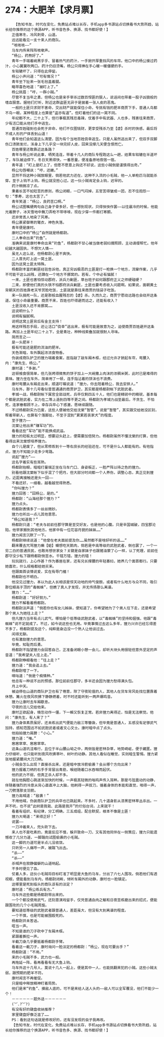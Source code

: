 # 274：大肥羊【求月票】
        【告知书友，时代在变化，免费站点难以长存，手机app多书源站点切换看书大势所趋，站长给你推荐的这个换源APP，听书音色多、换源、找书都好使！】
       正值寒冬，冷风刺骨，山道。
       远远能看见一支十来人的商队。
       “咳咳咳——”
       马车内传来阵阵咳嗽声。
       “杨公，药熬好了。”
       青年一手端着碗黑乎乎、冒着热气的药汁，一手掀开厚重挡风的车帘。他口中的杨公接过药汁，小心翼翼吹两口。药汁仍旧烫嘴，杨公只得捧在手心暖一暖僵硬的手。
       车轱辘坏了，只得在此停留。
       杨公小声问道：“可有情况？”
       青年坐下扯来一张毛毡盖着腿。
       略带喜色地道：“被盯上了。”
       杨公挑眉：“哼，一群小贼。”
       尽管不复当年之勇，但杨公也是亲手宰杀过数百悍匪的狠人，说话间也带着一股子凶狼般的嗜血狠意。据他们打听，附近这群盗匪无异于是披着一张人皮的恶鬼。
       一般的土匪只求财不害命，交出财产就能保住小命，专挑有钱的肥羊商贾下手，普通人鸟都不鸟一眼，某种程度上也算是“盗亦有道”。但盯着他们的这一窝不同。
       年纪都不大，二十上下，但行事极其残忍毒辣，仗着手中有武器、人也多，残害往来商贾，少有活口能从他们手中逃生。
       普通百姓碰到也会死于非命，他们不仅图钱财，更享受残杀乃至【虐】杀时的快感，最后将不成人形的尸体丢到山道！
       青年他们会知道这么清楚，因为有个当地百姓侥幸逃生。只是人虽然逃出来了，但双手双脚伤口溃脓发烂，浑身上下几乎没一块完好人皮，回来没撑几天便含恨而亡。
       百姓哪里还敢靠近这条路？
       青年与杨公听说此事，哂笑连连，带着十几人的商队专程跑这么一趟，结果车轱辘在半道坏了，车队被迫停下。冬日天黑得快，一番思量，便准备原地夜宿一宿。
       青年道：“盯上是盯上了，但愿不愿意上钩还不好说，这些小贼倒是谨慎得出奇。”
       杨公勾唇嘲讽：“哼，还嫩。”
       显然不将这种小贼放眼里，倘若他武力还在，这种不入流的小毛贼，他一人单枪匹马就能杀穿。至于上钩不上钩，杨公就没担心过。这一伙小贼肯定会上钩，迟早的。
       药汁稍微凉了点。
       秉着长苦不如短苦的原则，杨公闭眼，一口气闷掉，五官苦得皱成一团，忍不住抱怨一句：“季寿，这也太苦了。”
       青年笑道：“杨公，良药苦口啊。”
       杨公试图嘴硬两句自己身子骨多好，但一想到现状，只得怏怏作罢——以往最冷的时候，他能光着膀子，冰天雪地中舞刀弄枪不带哆嗦，现在少穿一件都打寒颤。
       还非常丢人地染了风寒。
       杨公裹紧御寒的氅衣，神色失落。
       青年便是康时。
       康时口中的“杨公”自然就是杨都尉。
       二人奉命出来“钓鱼”。
       准确来说是康时奉命出来“钓鱼”，杨都尉不甘心被当做老弱妇孺照顾，主动请缨帮忙。他年纪越大越固执，不想欠人情——
       虽无人这么说，但杨都尉心里不爽快。
       二人首先盯上这一窝土匪。
       因为这窝土匪太特殊。
       杨都尉丰富的剿匪经验告诉他，真正穷凶极恶的土匪是打一枪换一个地方，流窜作案，几乎不可能干这么凶残，还蹲在一个地方不挪窝的。若有，个中必有猫腻！
       一来，土匪也害怕惊动郡府，派兵力剿匪，草台班子如何跟郡府正义之师硬碰硬？
       二来，即便他们真的头铁不怕郡府派兵剿匪，土匪也要考虑收入问题啊。如果说，面朝黄土背朝天的百姓靠老天爷赏脸吃饭，土匪就是靠往来商贾的钱袋子吃饭。
       来一队搞死一队，还是那般血腥残忍的【虐】杀。久而久之，商贾宁愿绕远路也会绕开这条道，保住小命最重要。商贾不来，百姓也吓得避而远之，还能有收入？
       土匪没收入还不肯挪窝……
       这说明什么？
       说明有猫腻啊。
       说明这窝土匪背后有金主支持！
       用这样残忍手段，还让活口“侥幸”逃出来，极有可能是故意为之，迫使商贾百姓避开这条路。再加上土匪年纪二十上下，全是青壮，种种线索叠加就很耐人寻味。
       简而言之——
       是一头肥羊！
       极有可能还是肥的流油的肥羊。
       天色渐暗，车外飘起浓浓食物香。
       伪装成商队护卫的狸力端着食案，屈指敲了敲车厢木框，经过允许才掀起车帘，弯腰入内：“康先生、杨公。”
       康时道：“多谢。”
       这顿飧食很简单，但几张烤得微焦的饼子加上一大碗撒上肉沫的浓稠米粥，此时已是难得的美味。狸力坐在车外，简单用了一顿，连手指沾着的饼沫也不浪费。
       康时弯腰从车厢走出来，顺道叮嘱说道：“狸力，你去陪着杨公，我去安排人。”
       马车外，那十几号看似普普通通的商贾护卫，其实都是杨都尉帐下武胆武者。
       孝城一战，杨都尉帐下属官全部战死，兵卒仅剩四五十人，他们也是精锐中的精锐，基本每个都是武胆武者，实力在二等上造到四等不更之间。杨都尉为孝城力战至最后，不贪生、不怕死，连家眷都顾不上，幸存兵卒心下感激，愿继续跟随。
       不过杨都尉实力已废，这些人便被他交给沈棠“暂管”。说是“暂管”，其实跟交给她没区别，帮着带新人，也算有个落脚处，不至于混到“累累若丧家犬”的程度。
       至于狸力——
       沈棠让他出来“赚军功”的。
       看看这些“军功”能不能换成武运。
       狸力的短板太过明显，想要迎头赶上，便需要加倍努力。杨都尉虽然不懂沈棠的打算，但他看得出来沈棠想培养狸力。
       自个儿是废了，但从零修炼到十一等右庶长的经验还在，可不是什么人都能有的。有他指点，狸力不知能少走多少弯路。
       说起“狸力”——
       这名字着实有些耳熟。
       杨都尉抬眼，暗暗打量端正坐在马车门口、身姿板正，一脸严阵以待之色的狸力。
       别看他跟沈棠帐下似乎混了个把月，但大部分时间都一个人养伤，调整心态，真正见到狸力，近距离接触还是头一回——
       不看还好，一细看，越看越觉得熟悉。
       “你叫狸力？”
       狸力回答：“回杨公，是的。”
       杨都尉：“山海经那个狸力？”
       狸力点头。
       杨都尉表情多了一丝丝微妙。
       狸力也听出一点儿其他意思。
       “杨公知道我？”
       杨都尉只道：“老夫与前前任郡守算是至交好友，也是他的心腹。只是辛国城破，四宝郡沦陷，他举家搬到其他地方。他家中有一位花容月貌的妹妹……”
       狸力闻言沉默了一下。
       杨都尉继续说道：“他曾在老夫面前提及你……虽然都不是啥好听的话……”
       翻来覆去咒骂狸力癞【蛤】蟆想吃天鹅肉，倘若是中高等级的武胆武者，倒也罢了，一个一穷二白的普通庶民，也敢肖想世家女？关键是自家妹子也跟猪油蒙了心一样，认了死理，前前任郡守没少私下跟杨都尉倒苦水。千错万错，狸力的错！
       玩玩就行，上心作甚？作为寡居在家，还有兄长撑腰的年轻寡妇，她养几个面首都行。只要她喜欢，什么规格都给她买来。
       但跟面首谈情说爱，实在有辱门楣！
       杨都尉也不明白。
       他没见过狸力，本以为此人长相该是惊天动地的帅气俊朗，或者有什么地方与众不同，吸引那位眼高于顶的“毒蜘蛛”，但瞧了真人才发现，并无传扬那么离谱。
       狸力：“……”
       杨都尉道：“好好努力。”
       狸力不解看着杨都尉。
       杨都尉淡声道：“倘若你也有女儿姊妹，便知道了。你希望她为了个男人往下走，还是希望那个男人为她往上走？”
       但凡狸力当年有点儿武气，哪怕是个低等级武胆武者，以“毒蜘蛛”的坚持和倔强，他跟“毒蜘蛛”说不定就成了。不过，如今说这些也无用。毕竟事情过去这么多年，狸力兴许已经忘得差不多了。杨都尉提及这个，纯粹是身边没一个熟人让他谈过去。
       闲得无聊。
       也有激励狸力的意思。
       毕竟，知耻而后勇。
       杨都尉不指望狸力会回答自己，正准备闭眼小憩一会儿，却听大块头用很轻但意外坚定的声音道：“我希望夫人往上走。”
       杨都尉睁眼看他：“往上走？”
       狸力道：“我会追上去。”
       杨都尉噎了一下。
       嘀咕道：“倒是个痴情种。”
       他总有一种说不出的预感，那位前前任郡守，多半还会因为狸力愁得满头包。
       月上中天。
       被迫停在山道的商队护卫也有了倦意，除了守夜轮值的人，其他人在货车背风处找位置靠着休憩。篝火在夜风吹拂下静静燃着，时不时还能听到一两声爆鸣音。
       狸力让康时去车厢歇息。
       守夜的活儿交给他来。
       康时正欲起身，倏忽动作一僵，下一瞬又恢复正常。若非狸力离得近，怕是无法察觉。他问：“康先生，有人来了？”
       狸力身体素质虽好，还未练出武气便能力敌三等簪袅，但毕竟是普通人，五感没有足够武气加持，感知范围远不如武胆武者或者文心文士。康时暗中点了点头。
       他拍拍狸力肩膀：“小心。”
       狸力道：“唯。”
       窸窸窣窣、窸窸窣窣。
       这条山道坑洼难行，且位于半山腰山坳之中，两侧皆是密林杂草，地势崎岖，便于藏匿。狸力仔细听，也只能听到夜风吹拂草叶、树叶的动静。其他人看似在睡觉，实则暗生警惕。狸力紧张地握紧腰间大刀刀柄。
       小贼会怎么出现？直接杀出来，还是暗中放冷箭偷袭？会从哪个方向出来？
       狸力握着刀柄的右手手背冒出青筋，喉结随着口水吞咽而起伏。
       他的武力不弱，但真正杀人却不多。
       就在他胸腔心跳逐渐加快的时候，一声极其轻微的嗡鸣声传入耳畔。那是弓弦震动的动静，伴随着强烈的冷意从背心直直冲上大脑，他刷得一声拔刀，循着身体的本能和直觉，啪得一声，一刀劈落那支羽箭。
       狸力高喊道：“敌袭！”
       不用他喊，伪装商队护卫的兵卒也已跳起来。不多时，几十道身影从漆黑密林草丛杀出。一声不吭，也不说“此树是我栽、此路是我开”的烂俗台词，上来就干！
       看着有组织、有纪律，分工明确，三五成组，配合默契，根本不像是土匪！
       狸力大喝道：“来得正好！”
       说罢——
       一刀冲着来人，兜头砍下去。
       来人也不是吃素的，竟是反应不慢，躲开致命一刀，又有其他同伴在一侧策应，狸力只能遗憾收了几分力道，一脚踹向试图偷袭的小毛贼。
       这一脚的力道可是半点儿没收敛。
       只听另一人痛呼一声，被踹飞出去。
       “杀——”
       “杀——”
       杀喊声在寂静偏僻的山道响起。
       不多时便见了血。
       仗着人多，这伙小毛贼将目标盯准了明显是大鱼的马车，分出了六七人围攻。倘若他们有透视眼，便能看到马车内，杨都尉闭眸，倾听车厢外的动静，康时也一脸镇定。
       这哪里是死到临头的商队该有的淡定？
       康时道：“杨公练兵有方。”
       马车外这些都是杨都尉带出来的。
       一个个都没使用武气，还刻意演戏留手，仅凭普通血肉之躯和日夜苦练磨出来的招式，便能跟围攻的几个小毛贼周旋。
       要知道低等级的武胆武者跟普通人，差距虽大，但没有大到离谱的程度。
       一个不慎，也是可能被围殴死的。
       杨都尉并未答话。
       哐当一声。
       不知是谁的刀子砍中了车厢木框。
       紧跟着撕拉一声。
       半截刀身几乎要抵着杨都尉手臂。
       看着这一截刀子，康时询问一脸淡定的杨都尉：“杨公，现在可要出手？”
       杨都尉道：“不用。”
       来的小毛贼不多，武力也一般。
       再拖延一阵，看再看看有无大鱼上钩。
       马车外这十几号人，莫说十几人一起上，便是其中一人，也能挑翻来犯的小贼。这些小贼太弱，跟预期的肥羊不符。
       康时闻言不再催促。
       只是暗中释放精神盯着局势。
       他们是来“钓鱼”、摸敌人底的，可不是来给人送人头的——敌人可以全军覆没，他们不能少一个！
       －－－－－－题外话－－－－－－
       (︶.?︶?)
       有没有好的键盘收纳推荐？
       家里键盘好像泛滥了……
       PS：看到这句话就是修改好的，还有没发现的虫子我再改。
       【告知书友，时代在变化，免费站点难以长存，手机app多书源站点切换看书大势所趋，站长给你推荐的这个换源APP，听书音色多、换源、找书都好使！】